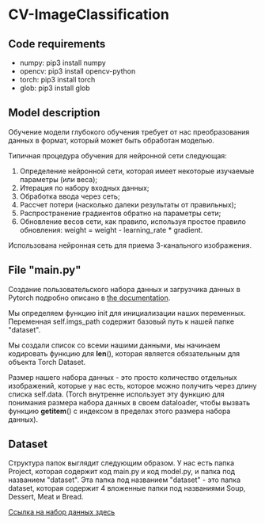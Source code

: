 # CV-ImageClassification

## Code requirements
* numpy: pip3 install numpy
* opencv: pip3 install opencv-python
* torch: pip3 install torch
* glob: pip3 install glob

## Model description
Обучение модели глубокого обучения требует от нас преобразования данных в формат, который может быть обработан моделью.

Типичная процедура обучения для нейронной сети следующая:

1. Определение нейронной сети, которая имеет некоторые изучаемые параметры (или веса);
2. Итерация по набору входных данных;
3. Обработка ввода через сеть;
4. Рассчет потери (насколько далеки результаты от правильных);
5. Распространение градиентов обратно на параметры сети;
6. Обновление весов сети, как правило, используя простое правило обновления:
weight = weight - learning_rate * gradient.

Использована нейронная сеть для приема 3-канального изображения.

## File "main.py"
Создание пользовательского набора данных и загрузчика данных в Pytorch подробно описано в [the documentation](https://pytorch.org/tutorials/beginner/basics/data_tutorial.html).

Мы определяем функцию init для инициализации наших переменных. Переменная self.imgs_path содержит базовый путь к нашей папке "dataset".

Мы создали список со всеми нашими данными, мы начинаем кодировать функцию для __len__(), которая является обязательным для объекта Torch Dataset.

Размер нашего набора данных - это просто количество отдельных изображений, которые у нас есть, которое можно получить через длину списка self.data. (Torch внутренне использует эту функцию для понимания размера набора данных в своем dataloader, чтобы вызвать функцию __getitem__() с индексом в пределах этого размера набора данных).

## Dataset
Структура папок выглядит следующим образом. У нас есть папка Project, которая содержит код main.py и код model.py, и папка под названием "dataset". Эта папка под названием "dataset" - это папка dataset, которая содержит 4 вложенные папки под названиями Soup, Dessert, Meat и Bread.


[Ссылка на набор данных здесь](https://drive.google.com/drive/folders/1fkSZmSQo_W6Jz3Jb5R0bWwQKKH1Pn2x0?usp=sharing)

